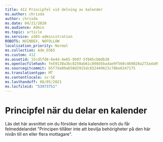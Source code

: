 ```yaml
---
title: 412 Principfel vid delning av kalender
ms.author: chrisda
author: chrisda
ms.date: 04/21/2020
ms.audience: Admin
ms.topic: article
ms.service: o365-administration
ROBOTS: NOINDEX, NOFOLLOW
localization_priority: Normal
ms.collection: Adm_O365
ms.custom: 412
ms.assetid: 15cd5fd8-6e4d-4e65-9507-5f605cb8db38
ms.openlocfilehash: fe59130a3bc8250ab61c898d5badae9f560c469028a273ada9576109e18c330a
ms.sourcegitcommit: b5f7da89a650d2915dc652449623c78be6247175
ms.translationtype: MT
ms.contentlocale: sv-SE
ms.lasthandoff: 08/05/2021
ms.locfileid: "53973751"
---
```

# <a name="policy-error-when-sharing-a-calendar"></a>Principfel när du delar en kalender

Läs det här avsnittet om du försöker dela kalendern och du får felmeddelandet "Principen tillåter inte att bevilja behörigheter [](https://support.microsoft.com/help/3187524/policy-does-not-allow-granting-permissions-at-this-level-to-one-or-mor)på den här nivån till en eller flera mottagare".
